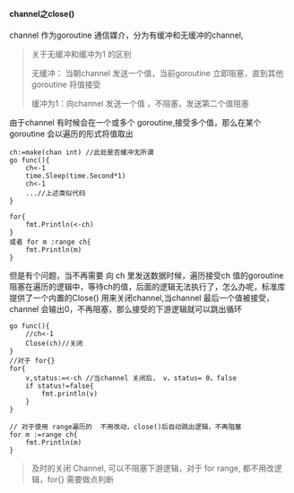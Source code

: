 #### channel之close()

channel 作为goroutine 通信媒介，分为有缓冲和无缓冲的channel,

> 关于无缓冲和缓冲为1 的区别
>
> 无缓冲： 当朝channel 发送一个值，当前goroutine 立即阻塞，直到其他goroutine 将值接受
>
> 缓冲为1：向channel 发送一个值 ，不阻塞，发送第二个值阻塞



由于channel 有时候会在一个或多个 goroutine,接受多个值，那么在某个goroutine 会以遍历的形式将值取出

```
ch:=make(chan int) //此处是否缓冲无所谓
go func(){
	ch<-1
	time.Sleep(time.Second*1)
	ch<-1
	...//上述类似代码
}

for{
	fmt.Println(<-ch)
}
或者 for m :range ch{
	fmt.Println(m)
}

```



但是有个问题，当不再需要 向 ch 里发送数据时候，遍历接受ch 值的goroutine 阻塞在遍历的逻辑中，等待ch的值，后面的逻辑无法执行了，怎么办呢，标准库提供了一个内置的Close() 用来关闭channel,当channel 最后一个值被接受，channel 会输出0，不再阻塞，那么接受的下游逻辑就可以跳出循环

```
go func(){
	//ch<-1
	Close(ch)//关闭
}
//对于 for{}
for{
	v,status:=<-ch //当channel 关闭后， v，status= 0，false
	if status!=false{
		fmt.println(v)
	}
}

// 对于使用 range遍历的  不用改动，close()后自动跳出逻辑，不再阻塞
for m :=range ch{
	fmt.Println(m)
}
```



> 及时的关闭 Channel, 可以不阻塞下游逻辑，对于 for range, 都不用改逻辑，for{} 需要做点判断